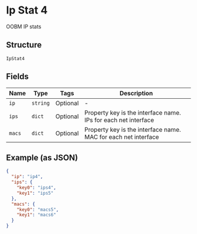 
# Ip Stat 4

OOBM IP stats

## Structure

`IpStat4`

## Fields

| Name | Type | Tags | Description |
|  --- | --- | --- | --- |
| `ip` | `string` | Optional | - |
| `ips` | `dict` | Optional | Property key is the interface name. IPs for each net interface |
| `macs` | `dict` | Optional | Property key is the interface name. MAC for each net interface |

## Example (as JSON)

```json
{
  "ip": "ip4",
  "ips": {
    "key0": "ips4",
    "key1": "ips5"
  },
  "macs": {
    "key0": "macs5",
    "key1": "macs6"
  }
}
```

